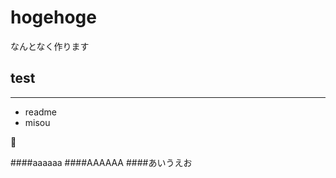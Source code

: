 # hogehoge
なんとなく作ります

## test
-------------

- readme
 - misou

:boy:

####aaaaaa
####AAAAAA
####あいうえお
